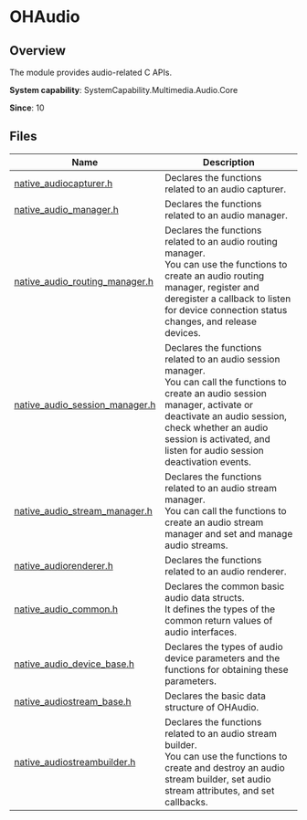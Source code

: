 # OHAudio

## Overview

The module provides audio-related C APIs.

**System capability**: SystemCapability.Multimedia.Audio.Core

**Since**: 10

## Files

| Name| Description|
| -- | -- |
| [native_audiocapturer.h](capi-native-audiocapturer-h.md) | Declares the functions related to an audio capturer.|
| [native_audio_manager.h](capi-native-audio-manager-h.md) | Declares the functions related to an audio manager.|
| [native_audio_routing_manager.h](capi-native-audio-routing-manager-h.md) | Declares the functions related to an audio routing manager.<br>You can use the functions to create an audio routing manager, register and deregister a callback to listen for device connection status changes, and release devices.|
| [native_audio_session_manager.h](capi-native-audio-session-manager-h.md) | Declares the functions related to an audio session manager.<br>You can call the functions to create an audio session manager, activate or deactivate an audio session, check whether an audio session is activated, and listen for audio session deactivation events.|
| [native_audio_stream_manager.h](capi-native-audio-stream-manager-h.md) | Declares the functions related to an audio stream manager.<br>You can call the functions to create an audio stream manager and set and manage audio streams.|
| [native_audiorenderer.h](capi-native-audiorenderer-h.md) | Declares the functions related to an audio renderer.|
| [native_audio_common.h](capi-native-audio-common-h.md) | Declares the common basic audio data structs.<br>It defines the types of the common return values of audio interfaces.|
| [native_audio_device_base.h](capi-native-audio-device-base-h.md) | Declares the types of audio device parameters and the functions for obtaining these parameters.|
| [native_audiostream_base.h](capi-native-audiostream-base-h.md) | Declares the basic data structure of OHAudio.|
| [native_audiostreambuilder.h](capi-native-audiostreambuilder-h.md) | Declares the functions related to an audio stream builder.<br>You can use the functions to create and destroy an audio stream builder, set audio stream attributes, and set callbacks.|
